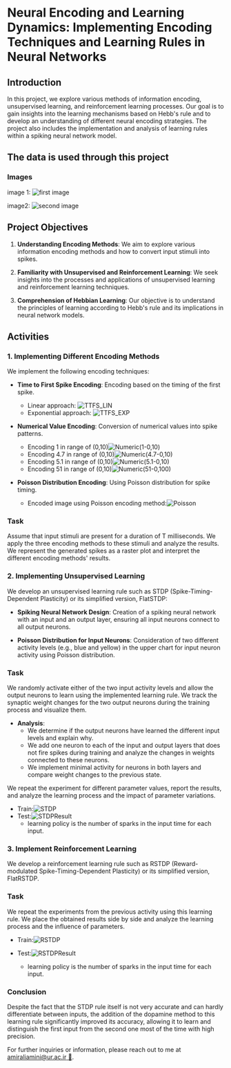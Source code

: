 # Neural Encoding and Learning Dynamics: Implementing Encoding Techniques and Learning Rules in Neural Networks

## Introduction

In this project, we explore various methods of information encoding, unsupervised learning, and reinforcement learning processes. Our goal is to gain insights into the learning mechanisms based on Hebb's rule and to develop an understanding of different neural encoding strategies. The project also includes the implementation and analysis of learning rules within a spiking neural network model.

## The data is used through this project

### Images

image 1:
![first image](./images/1.jpeg)

image2:
![second image](./images/2.jpeg)

## Project Objectives

1. **Understanding Encoding Methods**: We aim to explore various information encoding methods and how to convert input stimuli into spikes.

2. **Familiarity with Unsupervised and Reinforcement Learning**: We seek insights into the processes and applications of unsupervised learning and reinforcement learning techniques.

3. **Comprehension of Hebbian Learning**: Our objective is to understand the principles of learning according to Hebb's rule and its implications in neural network models.

## Activities

### 1. Implementing Different Encoding Methods

We implement the following encoding techniques:

- **Time to First Spike Encoding**: Encoding based on the timing of the first spike.
  - Linear approach: ![TTFS_LIN](./someResults/TTFS_LIN.png)
  - Exponential approach: ![TTFS_EXP](./someResults/TTFS_EXP.png)

- **Numerical Value Encoding**: Conversion of numerical values into spike patterns.
  - Encoding 1 in range of (0,10)![Numeric(1-0,10)](./someResults/Numeric(1-0,10).png)
  - Encoding 4.7 in range of (0,10)![Numeric(4.7-0,10)](./someResults/Numeric(4.7-0,10).png)
  - Encoding 5.1 in range of (0,10)![Numeric(5.1-0,10)](./someResults/Numeric(5.1-0,10).png)
  - Encoding 51 in range of (0,10)![Numeric(51-0,100)](./someResults/Numeric(51-0,100).png)

- **Poisson Distribution Encoding**: Using Poisson distribution for spike timing.
  - Encoded image using Poisson encoding method:![Poisson](./someResults/Poisson.png)

### Task

Assume that input stimuli are present for a duration of T milliseconds. We apply the three encoding methods to these stimuli and analyze the results. We represent the generated spikes as a raster plot and interpret the different encoding methods' results.

### 2. Implementing Unsupervised Learning

We develop an unsupervised learning rule such as STDP (Spike-Timing-Dependent Plasticity) or its simplified version, FlatSTDP:

- **Spiking Neural Network Design**: Creation of a spiking neural network with an input and an output layer, ensuring all input neurons connect to all output neurons.

- **Poisson Distribution for Input Neurons**: Consideration of two different activity levels (e.g., blue and yellow) in the upper chart for input neuron activity using Poisson distribution.

### Task

We randomly activate either of the two input activity levels and allow the output neurons to learn using the implemented learning rule. We track the synaptic weight changes for the two output neurons during the training process and visualize them.

- **Analysis**:
  - We determine if the output neurons have learned the different input levels and explain why.
  - We add one neuron to each of the input and output layers that does not fire spikes during training and analyze the changes in weights connected to these neurons.
  - We implement minimal activity for neurons in both layers and compare weight changes to the previous state.

We repeat the experiment for different parameter values, report the results, and analyze the learning process and the impact of parameter variations.

- Train:![STDP](./someResults/STDP.png)
- Test:![STDPResult](./someResults/STDPResult.png)
  - learning policy is the number of sparks in the input time for each input.

### 3. Implement Reinforcement Learning

We develop a reinforcement learning rule such as RSTDP (Reward-modulated Spike-Timing-Dependent Plasticity) or its simplified version, FlatRSTDP.

### Task

We repeat the experiments from the previous activity using this learning rule. We place the obtained results side by side and analyze the learning process and the influence of parameters.

- Train:![RSTDP](./someResults/RSTDP.png)
- Test:![RSTDPResult](./someResults/RSTDPResult.png)
  
  - learning policy is the number of sparks in the input time for each input.

### Conclusion

Despite the fact that the STDP rule itself is not very accurate and can hardly differentiate between inputs, the addition of the dopamine method to this learning rule significantly improved its accuracy, allowing it to learn and distinguish the first input from the second one most of the time with high precision.

For further inquiries or information, please reach out to me at [amiraliamini@ur.ac.ir 📨](mailto:amiraliamini@ur.ac.ir).

